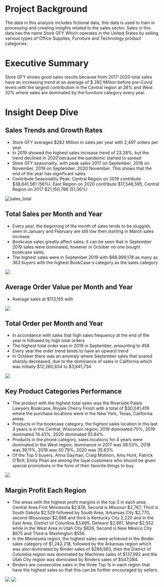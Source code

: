 # Project Background
The data in this analysis includes fictional data, this data is used to train in processing and creating insights related to the sales sector. Sales in this data has the name Store GFY Which operates in the United States by selling various types of Office Supplies, Furniture and Technology product categories.

# Executive Summary
Store GFY shows good sales results because from 2017-2020 total sales have an increasing trend at an average of $ 282 Million before pre-Covid levels with the largest contribution in the Central region at 28% and West 32% where sales are dominated by the furniture category every year.

  
# Insight Deep Dive
## Sales Trends and Growth Rates
- Store GFY averages $282 Million in sales per year with 2,497 orders per year
- In 2019 showed the highest sales increase trend of 23.28%, but the trend declined in 2020 because the pandemic started to spread
- Store GFY seasonality, with peak sales 2017 on September, 2018 on November, 2019 on September, 2020 November.  This shows that the end of the year
  has significant sales.
- Contribute Seasonality Peak: Central Region on 2019 contribute $38,641,581 (56%), East Region on 2020 contribute $17,546,595, Central Region on 2017 $21,150,788 (51,56%)
  
![sales_total](https://github.com/danendrafi/tes1/blob/main/visualization/total%20sales.png)

## Total Sales per Month and Year
- Every year, the beginning of the month of sales tends to be sluggish, seen in January and February are still low then starting in March sales increase
- Bookcase sales greatly affect sales, it can be seen that in September 2019 sales were dominated, however in October no one bought bookcase sales.
- The highest sales were in September 2019 with $68,999,178 as many as 363 buyers with the highest BookCase s category as the sales category

![](https://github.com/danendrafi/tes1/blob/main/visualization/Graphic%20Sales%20per%20Month.png)

## Average Order Value per Month and Year
- Average sales at $113,155 with

![](https://github.com/danendrafi/tes1/blob/main/visualization/Graphic%20Aov%20per%20Month.png)

## Total Order per Month and Year

- In accordance with sales that high sales frequency at the end of the year is followed by high total orders
- The highest total order was in 2019 in September, amounting to 458
- Every year the order trend tends to have an upward trend
- In October there was an anomaly where September sales that soared sharply decreased, due to the dominance of sales in California which was initially $12,260,834 to $3,841,734

![](https://github.com/danendrafi/tes1/blob/main/visualization/Graphic%20Order%20per%20Month.png)

## Key Product Categories Performance
- The product with the highest total sales was the Riverside Palais Lawyers Bookcase, Royale Cherry Finish with a total of $30,041,419 where the
  purchase locations were in the New York, Texas, California areas.
- Products in the bookcase category, the highest sales location in the last 3 years is in the Central, Wisconsin region; 2018 dominated 70%, 2019
  dominated 74.43%, 2020 dominated 55.84%.
- Products in the phone category, sales locations for 4 years were dominated in the West region; dominance in 2017 was 58.53%, 2018 was 39.11%,
  2019 was 50.79%, 2020 was 35.83%
- Of the Top 5 buyers, Anna Gayman, Craig Molinori, Amy Hunt, Patrick O’Brill, Emily Phan are among the loyal customers who should be given
  special promotions in the form of their favorite things to buy.

![](https://github.com/danendrafi/tes1/blob/main/visualization/Product%20Sales.png)

## Margin Profit Each Region
- The areas with the highest profit margins in the top 3 in each area; Central Area First Minnesota $2,876, Second is Missouri $2,767, Third is South Dakota $2,529 followed by South Area, Arkansas City $2,770, second Mississippi $2,688 and third is Kentucky City 2,220 and in the East Area, District of Columbia $3,695, Delware $2,861, Maine $2,552 while in the West Area in Utah City $826, Second is New Mexico City $675 and Third is Washington $556.
- In the Minnesota region, the highest sales were achieved in the Binder sales category of $1,242,218, followed by the Arkansas region which was also dominated by Binder sales of $288,983, then the District of Columbia region was dominated by Machines sales of $137,992 and the Utah City region was dominated by Binders sales of $547,084.
- Binders are consecutive sales in the three Top 1s in each region that have the highest sales so that this can be further encouraged by sellers.

![](https://github.com/danendrafi/tes1/blob/main/visualization/Margin%20East%20and%20West.png)
![](https://github.com/danendrafi/tes1/blob/main/visualization/Central%20and%20South.png)
